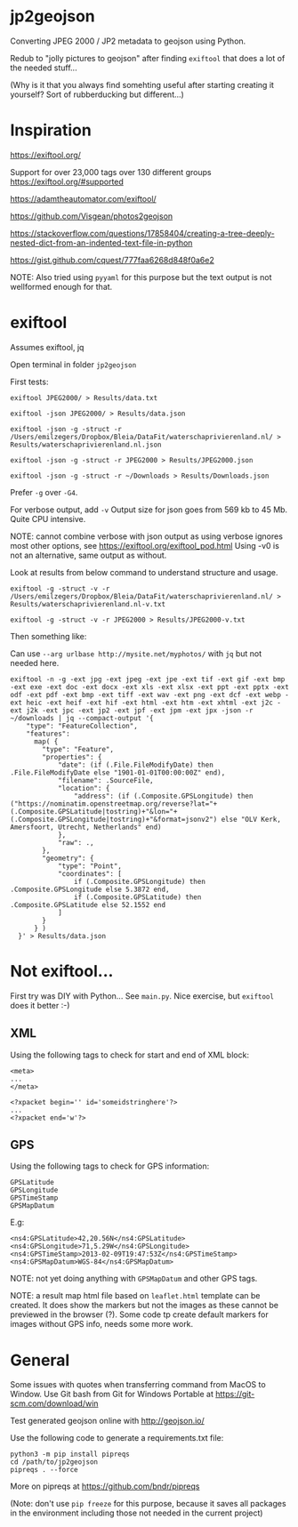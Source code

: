 # jp2geojson

Converting JPEG 2000 / JP2 metadata to geojson using Python.

Redub to "jolly pictures to geojson" after finding `exiftool` that does a lot of the needed stuff...

(Why is it that you always find somehting useful after starting creating it yourself? Sort of rubberducking but different...)

# Inspiration

https://exiftool.org/

Support for over 23,000 tags over 130 different groups https://exiftool.org/#supported

https://adamtheautomator.com/exiftool/

https://github.com/Visgean/photos2geojson

https://stackoverflow.com/questions/17858404/creating-a-tree-deeply-nested-dict-from-an-indented-text-file-in-python

https://gist.github.com/cquest/777faa6268d848f0a6e2

NOTE: Also tried using `pyyaml` for this purpose but the text output is not wellformed enough for that.

# exiftool

Assumes exiftool, jq

Open terminal in folder `jp2geojson`

First tests:

```
exiftool JPEG2000/ > Results/data.txt

exiftool -json JPEG2000/ > Results/data.json

exiftool -json -g -struct -r /Users/emilzegers/Dropbox/Bleia/DataFit/waterschaprivierenland.nl/ > Results/waterschaprivierenland.nl.json

exiftool -json -g -struct -r JPEG2000 > Results/JPEG2000.json

exiftool -json -g -struct -r ~/Downloads > Results/Downloads.json
```

Prefer `-g` over `-G4`.

For verbose output, add `-v` Output size for json goes from 569 kb to 45 Mb. Quite CPU intensive.

NOTE: cannot combine verbose with json output as using verbose ignores most other options, see https://exiftool.org/exiftool_pod.html Using -v0 is not an alternative, same output as without.

Look at results from below command to understand structure and usage.

`exiftool -g -struct -v -r /Users/emilzegers/Dropbox/Bleia/DataFit/waterschaprivierenland.nl/ > Results/waterschaprivierenland.nl-v.txt`

`exiftool -g -struct -v -r JPEG2000 > Results/JPEG2000-v.txt`

Then something like:

Can use `--arg urlbase http://mysite.net/myphotos/` with `jq` but not needed here.

```
exiftool -n -g -ext jpg -ext jpeg -ext jpe -ext tif -ext gif -ext bmp -ext exe -ext doc -ext docx -ext xls -ext xlsx -ext ppt -ext pptx -ext odf -ext pdf -ext bmp -ext tiff -ext wav -ext png -ext dcf -ext webp -ext heic -ext heif -ext hif -ext html -ext htm -ext xhtml -ext j2c -ext j2k -ext jpc -ext jp2 -ext jpf -ext jpm -ext jpx -json -r ~/downloads | jq --compact-output '{
    "type": "FeatureCollection",
    "features": 
      map( {
        "type": "Feature", 
        "properties": {
            "date": (if (.File.FileModifyDate) then .File.FileModifyDate else "1901-01-01T00:00:00Z" end),
            "filename": .SourceFile,
            "location": {
                "address": (if (.Composite.GPSLongitude) then ("https://nominatim.openstreetmap.org/reverse?lat="+(.Composite.GPSLatitude|tostring)+"&lon="+(.Composite.GPSLongitude|tostring)+"&format=jsonv2") else "OLV Kerk, Amersfoort, Utrecht, Netherlands" end)
            },
            "raw": .,
        },
        "geometry": {
            "type": "Point",
            "coordinates": [
                if (.Composite.GPSLongitude) then .Composite.GPSLongitude else 5.3872 end,
                if (.Composite.GPSLatitude) then .Composite.GPSLatitude else 52.1552 end
            ]
        }
      } )
  }' > Results/data.json
```

# Not exiftool...

First try was DIY with Python... See `main.py`. Nice exercise, but `exiftool` does it better :-)

## XML

Using the following tags to check for start and end of XML block:

```
<meta>
...
</meta>

<?xpacket begin='﻿' id='someidstringhere'?>
...
<?xpacket end='w'?>
```

## GPS

Using the following tags to check for GPS information:

```
GPSLatitude
GPSLongitude
GPSTimeStamp
GPSMapDatum
```

E.g:

```
<ns4:GPSLatitude>42,20.56N</ns4:GPSLatitude>
<ns4:GPSLongitude>71,5.29W</ns4:GPSLongitude>
<ns4:GPSTimeStamp>2013-02-09T19:47:53Z</ns4:GPSTimeStamp>
<ns4:GPSMapDatum>WGS-84</ns4:GPSMapDatum>
```

NOTE: not yet doing anything with `GPSMapDatum` and other GPS tags.

NOTE: a result map html file based on `leaflet.html` template can be created. It does show the markers but not the images as these cannot be previewed in the browser (?). Some code tp create default markers for images without GPS info, needs some more work.

# General

Some issues with quotes when transferring command from MacOS to Window. Use Git bash from Git for Windows Portable at https://git-scm.com/download/win 

Test generated geojson online with http://geojson.io/

Use the following code to generate a requirements.txt file:

```
python3 -m pip install pipreqs
cd /path/to/jp2geojson
pipreqs . --force
```

More on pipreqs at https://github.com/bndr/pipreqs

(Note: don't use `pip freeze` for this purpose, because it saves all packages in the environment including those not needed in the current project)
